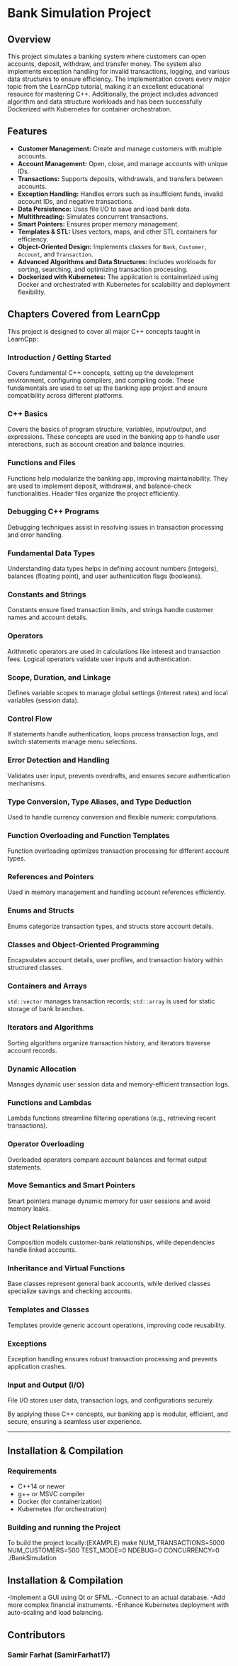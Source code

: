 # Bank Simulation Project

## Overview
This project simulates a banking system where customers can open accounts, deposit, withdraw, and transfer money. The system also implements exception handling for invalid transactions, logging, and various data structures to ensure efficiency. The implementation covers every major topic from the LearnCpp tutorial, making it an excellent educational resource for mastering C++. Additionally, the project includes advanced algorithm and data structure workloads and has been successfully Dockerized with Kubernetes for container orchestration.

## Features
- **Customer Management:** Create and manage customers with multiple accounts.
- **Account Management:** Open, close, and manage accounts with unique IDs.
- **Transactions:** Supports deposits, withdrawals, and transfers between accounts.
- **Exception Handling:** Handles errors such as insufficient funds, invalid account IDs, and negative transactions.
- **Data Persistence:** Uses file I/O to save and load bank data.
- **Multithreading:** Simulates concurrent transactions.
- **Smart Pointers:** Ensures proper memory management.
- **Templates & STL:** Uses vectors, maps, and other STL containers for efficiency.
- **Object-Oriented Design:** Implements classes for `Bank`, `Customer`, `Account`, and `Transaction`.
- **Advanced Algorithms and Data Structures:** Includes workloads for sorting, searching, and optimizing transaction processing.
- **Dockerized with Kubernetes:** The application is containerized using Docker and orchestrated with Kubernetes for scalability and deployment flexibility.

## Chapters Covered from LearnCpp
This project is designed to cover all major C++ concepts taught in LearnCpp:

### Introduction / Getting Started
Covers fundamental C++ concepts, setting up the development environment, configuring compilers, and compiling code. These fundamentals are used to set up the banking app project and ensure compatibility across different platforms.

### C++ Basics
Covers the basics of program structure, variables, input/output, and expressions. These concepts are used in the banking app to handle user interactions, such as account creation and balance inquiries.

### Functions and Files
Functions help modularize the banking app, improving maintainability. They are used to implement deposit, withdrawal, and balance-check functionalities. Header files organize the project efficiently.

### Debugging C++ Programs
Debugging techniques assist in resolving issues in transaction processing and error handling.

### Fundamental Data Types
Understanding data types helps in defining account numbers (integers), balances (floating point), and user authentication flags (booleans).

### Constants and Strings
Constants ensure fixed transaction limits, and strings handle customer names and account details.

### Operators
Arithmetic operators are used in calculations like interest and transaction fees. Logical operators validate user inputs and authentication.

### Scope, Duration, and Linkage
Defines variable scopes to manage global settings (interest rates) and local variables (session data).

### Control Flow
If statements handle authentication, loops process transaction logs, and switch statements manage menu selections.

### Error Detection and Handling
Validates user input, prevents overdrafts, and ensures secure authentication mechanisms.

### Type Conversion, Type Aliases, and Type Deduction
Used to handle currency conversion and flexible numeric computations.

### Function Overloading and Function Templates
Function overloading optimizes transaction processing for different account types.

### References and Pointers
Used in memory management and handling account references efficiently.

### Enums and Structs
Enums categorize transaction types, and structs store account details.

### Classes and Object-Oriented Programming
Encapsulates account details, user profiles, and transaction history within structured classes.

### Containers and Arrays
`std::vector` manages transaction records; `std::array` is used for static storage of bank branches.

### Iterators and Algorithms
Sorting algorithms organize transaction history, and iterators traverse account records.

### Dynamic Allocation
Manages dynamic user session data and memory-efficient transaction logs.

### Functions and Lambdas
Lambda functions streamline filtering operations (e.g., retrieving recent transactions).

### Operator Overloading
Overloaded operators compare account balances and format output statements.

### Move Semantics and Smart Pointers
Smart pointers manage dynamic memory for user sessions and avoid memory leaks.

### Object Relationships
Composition models customer-bank relationships, while dependencies handle linked accounts.

### Inheritance and Virtual Functions
Base classes represent general bank accounts, while derived classes specialize savings and checking accounts.

### Templates and Classes
Templates provide generic account operations, improving code reusability.

### Exceptions
Exception handling ensures robust transaction processing and prevents application crashes.

### Input and Output (I/O)
File I/O stores user data, transaction logs, and configurations securely.

By applying these C++ concepts, our banking app is modular, efficient, and secure, ensuring a seamless user experience.

---

## Installation & Compilation

### **Requirements**
- C++14 or newer
- g++ or MSVC compiler
- Docker (for containerization)
- Kubernetes (for orchestration)

### **Building and running the Project**
To build the project locally:(EXAMPLE)
make NUM_TRANSACTIONS=5000 NUM_CUSTOMERS=500 TEST_MODE=0  NDEBUG=0 CONCURRENCY=0
./BankSimulation

## Installation & Compilation
-Implement a GUI using Qt or SFML.
-Connect to an actual database.
-Add more complex financial instruments.
-Enhance Kubernetes deployment with auto-scaling and load balancing.

## Contributors
### Samir Farhat (SamirFarhat17)


